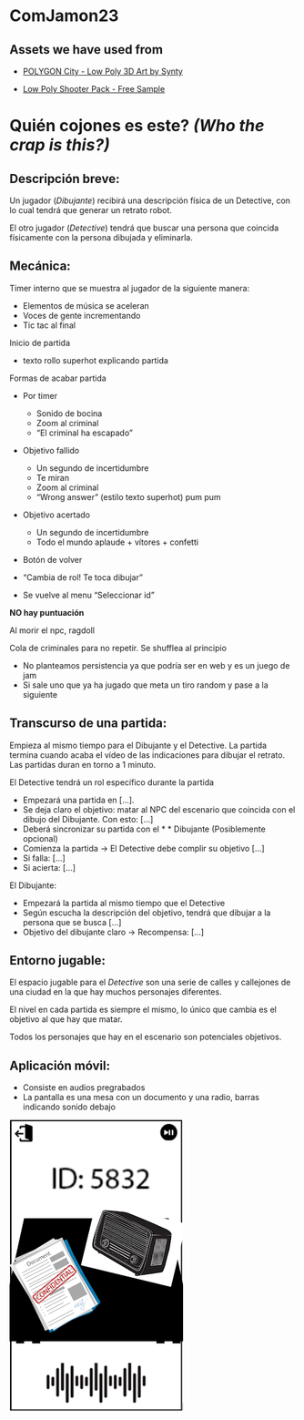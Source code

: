 # ComJamon23




## Assets we have used from
- [POLYGON City - Low Poly 3D Art by Synty](https://assetstore.unity.com/packages/3d/environments/urban/polygon-city-low-poly-3d-art-by-synty-95214)

- [Low Poly Shooter Pack - Free Sample](https://assetstore.unity.com/packages/templates/systems/low-poly-shooter-pack-free-sample-144839)

# Quién cojones es este? _(Who the crap is this?)_

## Descripción breve:
Un jugador (_Dibujante_) recibirá una descripción física de un Detective, con lo cual tendrá que generar un retrato robot.

El otro jugador (_Detective_) tendrá que buscar una persona que coincida físicamente con la persona dibujada y eliminarla. 


## Mecánica:

Timer interno que se muestra al jugador de la siguiente manera:
* Elementos de música se aceleran
* Voces de gente incrementando
* Tic tac al final

Inicio de partida
* texto rollo superhot explicando partida

Formas de acabar partida
* Por timer
    + Sonido de bocina
    + Zoom al criminal
    + “El criminal ha escapado”
* Objetivo fallido
    + Un segundo de incertidumbre
    + Te miran 
    + Zoom al criminal
    + “Wrong answer” (estilo texto superhot) pum pum
* Objetivo acertado
    + Un segundo de incertidumbre
    + Todo el mundo aplaude + vítores + confetti

* Botón de volver
* “Cambia de rol! Te toca dibujar”
* Se vuelve al menu “Seleccionar id”

**NO hay puntuación**


Al morir el npc, ragdoll

Cola de criminales para no repetir. Se shufflea al principio
* No planteamos persistencia ya que podría ser en web y es un juego de jam
* Si sale uno que ya ha jugado que meta un tiro random y pase a la siguiente

## Transcurso de una partida:
 
Empieza al mismo tiempo para el Dibujante y el Detective. 
La partida termina cuando acaba el vídeo de las indicaciones para dibujar el retrato. Las partidas duran en torno a 1 minuto.

El Detective tendrá un rol específico durante la partida
* Empezará una partida en [...]. 
* Se deja claro el objetivo: matar al NPC del escenario que coincida con el dibujo del Dibujante. Con esto: [...]
* Deberá sincronizar su partida con el * * Dibujante (Posiblemente opcional)
* Comienza la partida → El Detective debe complir su objetivo [...] 
* Si falla:  [...]
* Si acierta: [...]

El Dibujante:
* Empezará la partida al mismo tiempo que el Detective 
* Según escucha la descripción del objetivo, tendrá que dibujar a la persona que se busca [...]
* Objetivo del dibujante claro → Recompensa: [...]

## Entorno jugable:

El espacio jugable para el _Detective_ son una serie de calles y callejones de una ciudad en la que hay muchos personajes diferentes.

El nivel en cada partida es siempre el mismo, lo único que cambia es el objetivo al que hay que matar.

Todos los personajes que hay en el escenario son potenciales objetivos.

## Aplicación móvil:
* Consiste en audios pregrabados
* La pantalla es una mesa con un documento y una radio, barras indicando sonido debajo


![Drag Racing](/ImagesReadme/unnamed.png)



